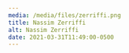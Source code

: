 ```yaml
---
media: /media/files/zerriffi.png
title: Nassim Zerriffi
alt: Nassim Zerriffi
date: 2021-03-31T11:49:00-0500
---
```

